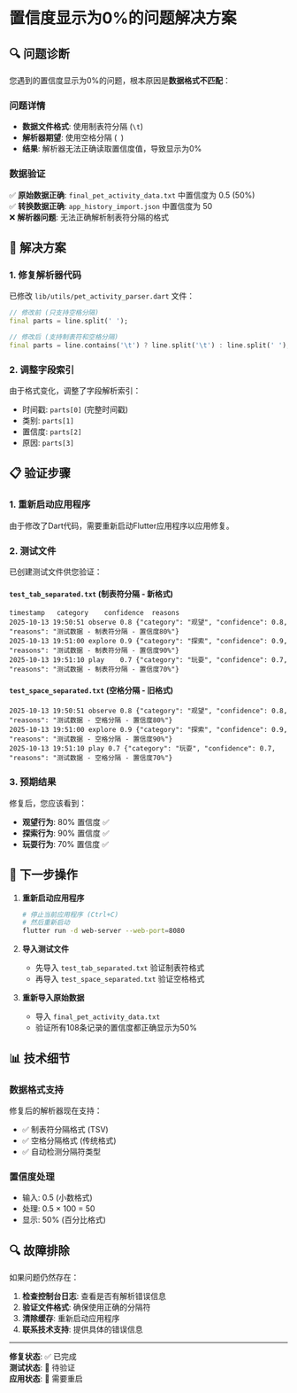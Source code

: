 # 置信度显示为0%的问题解决方案

## 🔍 问题诊断

您遇到的置信度显示为0%的问题，根本原因是**数据格式不匹配**：

### 问题详情
- **数据文件格式**: 使用制表符分隔 (`\t`) 
- **解析器期望**: 使用空格分隔 (` `)
- **结果**: 解析器无法正确读取置信度值，导致显示为0%

### 数据验证
✅ **原始数据正确**: `final_pet_activity_data.txt` 中置信度为 0.5 (50%)  
✅ **转换数据正确**: `app_history_import.json` 中置信度为 50  
❌ **解析器问题**: 无法正确解析制表符分隔的格式

## 🔧 解决方案

### 1. 修复解析器代码
已修改 `lib/utils/pet_activity_parser.dart` 文件：

```dart
// 修改前 (只支持空格分隔)
final parts = line.split(' ');

// 修改后 (支持制表符和空格分隔)
final parts = line.contains('\t') ? line.split('\t') : line.split(' ');
```

### 2. 调整字段索引
由于格式变化，调整了字段解析索引：
- 时间戳: `parts[0]` (完整时间戳)
- 类别: `parts[1]` 
- 置信度: `parts[2]`
- 原因: `parts[3]`

## 📋 验证步骤

### 1. 重新启动应用程序
由于修改了Dart代码，需要重新启动Flutter应用程序以应用修复。

### 2. 测试文件
已创建测试文件供您验证：

#### `test_tab_separated.txt` (制表符分隔 - 新格式)
```
timestamp	category	confidence	reasons
2025-10-13 19:50:51	observe	0.8	{"category": "观望", "confidence": 0.8, "reasons": "测试数据 - 制表符分隔 - 置信度80%"}
2025-10-13 19:51:00	explore	0.9	{"category": "探索", "confidence": 0.9, "reasons": "测试数据 - 制表符分隔 - 置信度90%"}
2025-10-13 19:51:10	play	0.7	{"category": "玩耍", "confidence": 0.7, "reasons": "测试数据 - 制表符分隔 - 置信度70%"}
```

#### `test_space_separated.txt` (空格分隔 - 旧格式)
```
2025-10-13 19:50:51 observe 0.8 {"category": "观望", "confidence": 0.8, "reasons": "测试数据 - 空格分隔 - 置信度80%"}
2025-10-13 19:51:00 explore 0.9 {"category": "探索", "confidence": 0.9, "reasons": "测试数据 - 空格分隔 - 置信度90%"}
2025-10-13 19:51:10 play 0.7 {"category": "玩耍", "confidence": 0.7, "reasons": "测试数据 - 空格分隔 - 置信度70%"}
```

### 3. 预期结果
修复后，您应该看到：
- **观望行为**: 80% 置信度 ✅
- **探索行为**: 90% 置信度 ✅  
- **玩耍行为**: 70% 置信度 ✅

## 🚀 下一步操作

1. **重新启动应用程序**
   ```bash
   # 停止当前应用程序 (Ctrl+C)
   # 然后重新启动
   flutter run -d web-server --web-port=8080
   ```

2. **导入测试文件**
   - 先导入 `test_tab_separated.txt` 验证制表符格式
   - 再导入 `test_space_separated.txt` 验证空格格式

3. **重新导入原始数据**
   - 导入 `final_pet_activity_data.txt`
   - 验证所有108条记录的置信度都正确显示为50%

## 📊 技术细节

### 数据格式支持
修复后的解析器现在支持：
- ✅ 制表符分隔格式 (TSV)
- ✅ 空格分隔格式 (传统格式)
- ✅ 自动检测分隔符类型

### 置信度处理
- 输入: 0.5 (小数格式)
- 处理: 0.5 × 100 = 50
- 显示: 50% (百分比格式)

## 🔍 故障排除

如果问题仍然存在：

1. **检查控制台日志**: 查看是否有解析错误信息
2. **验证文件格式**: 确保使用正确的分隔符
3. **清除缓存**: 重新启动应用程序
4. **联系技术支持**: 提供具体的错误信息

---

**修复状态**: ✅ 已完成  
**测试状态**: 🔄 待验证  
**应用状态**: 🔄 需要重启